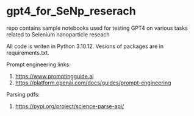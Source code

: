 # gpt4_for_SeNp_reserach
repo contains sample notebooks used for testing GPT4 on various tasks related to Selenium nanoparticle reseach

All code is writen in Python 3.10.12. Vesions of packages are in requirements.txt.

Prompt engineering links:
1. https://www.promptingguide.ai
2. https://platform.openai.com/docs/guides/prompt-engineering

Parsing pdfs:
1. https://pypi.org/project/science-parse-api/
